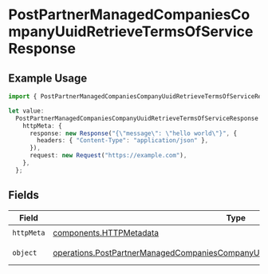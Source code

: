 # PostPartnerManagedCompaniesCompanyUuidRetrieveTermsOfServiceResponse

## Example Usage

```typescript
import { PostPartnerManagedCompaniesCompanyUuidRetrieveTermsOfServiceResponse } from "@gusto/embedded-api/models/operations/postpartnermanagedcompaniescompanyuuidretrievetermsofservice.js";

let value:
  PostPartnerManagedCompaniesCompanyUuidRetrieveTermsOfServiceResponse = {
    httpMeta: {
      response: new Response("{\"message\": \"hello world\"}", {
        headers: { "Content-Type": "application/json" },
      }),
      request: new Request("https://example.com"),
    },
  };
```

## Fields

| Field                                                                                                                                                                                      | Type                                                                                                                                                                                       | Required                                                                                                                                                                                   | Description                                                                                                                                                                                |
| ------------------------------------------------------------------------------------------------------------------------------------------------------------------------------------------ | ------------------------------------------------------------------------------------------------------------------------------------------------------------------------------------------ | ------------------------------------------------------------------------------------------------------------------------------------------------------------------------------------------ | ------------------------------------------------------------------------------------------------------------------------------------------------------------------------------------------ |
| `httpMeta`                                                                                                                                                                                 | [components.HTTPMetadata](../../models/components/httpmetadata.md)                                                                                                                         | :heavy_check_mark:                                                                                                                                                                         | N/A                                                                                                                                                                                        |
| `object`                                                                                                                                                                                   | [operations.PostPartnerManagedCompaniesCompanyUuidRetrieveTermsOfServiceResponseBody](../../models/operations/postpartnermanagedcompaniescompanyuuidretrievetermsofserviceresponsebody.md) | :heavy_minus_sign:                                                                                                                                                                         | Example response                                                                                                                                                                           |